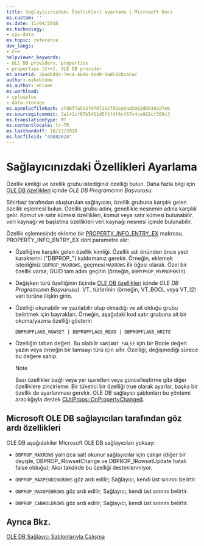 ```yaml
---
title: Sağlayıcınızdaki Özellikleri ayarlama | Microsoft Docs
ms.custom: ''
ms.date: 11/04/2016
ms.technology:
- cpp-data
ms.topic: reference
dev_langs:
- C++
helpviewer_keywords:
- OLE DB providers, properties
- properties [C++], OLE DB provider
ms.assetid: 26a8b493-7ec4-4686-96d0-9ad5d2bca5ac
author: mikeblome
ms.author: mblome
ms.workload:
- cplusplus
- data-storage
ms.openlocfilehash: a7d8f7a55379707282fd5ea9ad2063d00392d7eb
ms.sourcegitcommit: 3a141cf07b5411d5f1fdf6cf67c4ce928cf389c3
ms.translationtype: MT
ms.contentlocale: tr-TR
ms.lasthandoff: 10/11/2018
ms.locfileid: "49082624"
---
```

# <a name="setting-properties-in-your-provider"></a>Sağlayıcınızdaki Özellikleri Ayarlama

Özellik kimliği ve özellik grubu istediğiniz özelliği bulun. Daha fazla bilgi için [OLE DB özellikleri](/previous-versions/windows/desktop/ms722734) içinde *OLE DB Programcının Başvurusu*.  
  
Sihirbaz tarafından oluşturulan sağlayıcısı, özellik grubuna karşılık gelen özellik eşlemesi bulun. Özellik grubu adını, genellikle nesnenin adına karşılık gelir. Komut ve satır kümesi özellikleri, komut veya satır kümesi bulunabilir. veri kaynağı ve başlatma özellikleri veri kaynağı nesnesi içinde bulunabilir.  
  
Özellik eşlemesinde ekleme bir [PROPERTY_INFO_ENTRY_EX](../../data/oledb/property-info-entry-ex.md) makrosu. PROPERTY_INFO_ENTRY_EX dört parametre alır:  
  
- Özelliğine karşılık gelen özellik kimliği. Özellik adı önünden önce yedi karakterini ("DBPROP_") kaldırmanız gerekir. Örneğin, eklemek istediğiniz `DBPROP_MAXROWS`, geçmesi `MAXROWS` ilk öğesi olarak. Özel bir özellik varsa, GUID tam adını geçirin (örneğin, `DBMYPROP_MYPROPERTY`).  
  
- Değişken türü özelliğinin (içinde [OLE DB özellikleri](/previous-versions/windows/desktop/ms722734) içinde *OLE DB Programcının Başvurusu*). VT_ türlerinin (örneğin, VT_BOOL veya VT_I2) veri türüne ilişkin girin.  
  
- Özelliği okunabilir ve yazılabilir olup olmadığı ve ait olduğu grubu belirtmek için bayrakları. Örneğin, aşağıdaki kod satır grubuna ait bir okuma/yazma özelliği gösterir:  
  
    ```  
    DBPROPFLAGS_ROWSET | DBPROPFLAGS_READ | DBPROPFLAGS_WRITE  
    ```  
  
- Özelliğin taban değeri. Bu olabilir `VARIANT_FALSE` için bir Boole değeri yazın veya örneğin bir tamsayı türü için sıfır. Özelliği, değişmediği sürece bu değere sahip.  
  
    > [!NOTE]
    >  Bazı özellikler bağlı veya yer işaretleri veya güncelleştirme gibi diğer özelliklere zincirleme. Bir tüketici bir özelliği true olarak ayarlar, başka bir özellik de ayarlanması gerekir. OLE DB sağlayıcı şablonları bu yöntemi aracılığıyla destek [CUtlProps::OnPropertyChanged](../../data/oledb/cutlprops-onpropertychanged.md).  
  
## <a name="properties-ignored-by-microsoft-ole-db-providers"></a>Microsoft OLE DB sağlayıcıları tarafından göz ardı özellikleri  

OLE DB aşağıdakiler Microsoft OLE DB sağlayıcıları yoksay:  
  
- `DBPROP_MAXROWS` yalnızca salt okunur sağlayıcılar için çalışır (diğer bir deyişle, DBPROP_IRowsetChange ve DBPROP_IRowsetUpdate hatalı false olduğu); Aksi takdirde bu özelliği desteklenmiyor.  
  
- `DBPROP_MAXPENDINGROWS` göz ardı edilir; Sağlayıcı, kendi üst sınırını belirtir.  
  
- `DBPROP_MAXOPENROWS` göz ardı edilir; Sağlayıcı, kendi üst sınırını belirtir.  
  
- `DBPROP_CANHOLDROWS` göz ardı edilir; Sağlayıcı, kendi üst sınırını belirtir.  
  
## <a name="see-also"></a>Ayrıca Bkz.  

[OLE DB Sağlayıcı Şablonlarıyla Çalışma](../../data/oledb/working-with-ole-db-provider-templates.md)